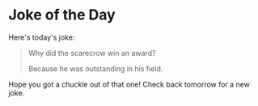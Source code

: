 # Joke of the Day

Here's today's joke:

> Why did the scarecrow win an award?
>
> Because he was outstanding in his field.

Hope you got a chuckle out of that one! Check back tomorrow for a new joke. 
